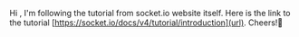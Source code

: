 Hi , I'm following  the tutorial from socket.io website itself. Here is the link to the tutorial [https://socket.io/docs/v4/tutorial/introduction](url). Cheers!🤟
